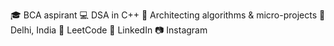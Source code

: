 🎓 BCA aspirant
💻 DSA in C++
🧠 Architecting algorithms & micro-projects
📍 Delhi, India
🧩 LeetCode
🔗 LinkedIn
📷 Instagram
